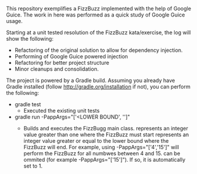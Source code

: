 This repository exemplifies a FizzBuzz implemented with the help of Google Guice.
The work in here was performed as a quick study of Google Guice usage.

Starting at a unit tested resolution of the FizzBuzz kata/exercise, the log will show the following:
- Refactoring of the original solution to allow for dependency injection.
- Performing of Google Guice powered injection
- Refactoring for better project structure
- Minor cleanups and consolidation.

The project is powered by a Gradle build.
Assuming you already have Gradle installed (follow http://gradle.org/installation if not), you can perform the following:
- gradle test
  - Executed the existing unit tests
- gradle run -PappArgs="['<LOWER BOUND', '<UPPER BOUND>']"
  - Builds and executes the FizzBugg main class.
    <LOWER BOUND> represents an integer value greater than one where the FizzBuzz must start
    <UPPER BOUND> represents an integer value greater or equal to the lower bound where the FizzBuzz will end.
    For example, using -PappArgs="['4','15']" will perform the FizzBuzz for all numbwes between 4 and 15.
    <LOWER BOUND> can be ommited (for example -PappArgs="['15']"). If so, it is automatically set to 1.
